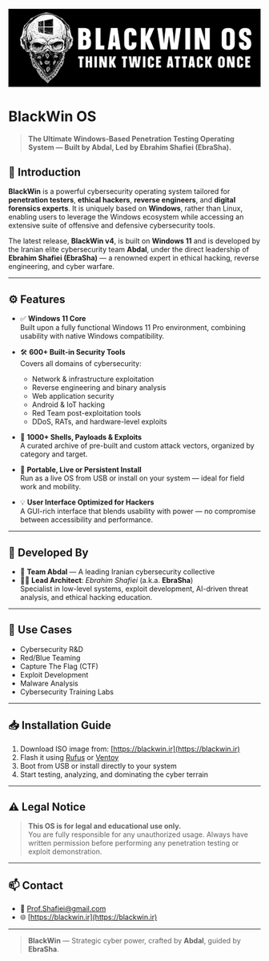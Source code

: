 <p align="center">
  <img src="logo.png" alt="BlackWin Logo" />
</p>

# BlackWin OS

> **The Ultimate Windows-Based Penetration Testing Operating System — Built by Abdal, Led by Ebrahim Shafiei (EbraSha).**

## 🧠 Introduction

**BlackWin** is a powerful cybersecurity operating system tailored for **penetration testers**, **ethical hackers**, **reverse engineers**, and **digital forensics experts**. It is uniquely based on **Windows**, rather than Linux, enabling users to leverage the Windows ecosystem while accessing an extensive suite of offensive and defensive cybersecurity tools.

The latest release, **BlackWin v4**, is built on **Windows 11** and is developed by the Iranian elite cybersecurity team **Abdal**, under the direct leadership of **Ebrahim Shafiei (EbraSha)** — a renowned expert in ethical hacking, reverse engineering, and cyber warfare.

---

## ⚙️ Features

- ✅ **Windows 11 Core**  
  Built upon a fully functional Windows 11 Pro environment, combining usability with native Windows compatibility.

- 🛠 **600+ Built-in Security Tools**  
  Covers all domains of cybersecurity:
    - Network & infrastructure exploitation
    - Reverse engineering and binary analysis
    - Web application security
    - Android & IoT hacking
    - Red Team post-exploitation tools
    - DDoS, RATs, and hardware-level exploits

- 🐚 **1000+ Shells, Payloads & Exploits**  
  A curated archive of pre-built and custom attack vectors, organized by category and target.

- 💼 **Portable, Live or Persistent Install**  
  Run as a live OS from USB or install on your system — ideal for field work and mobility.

- 💡 **User Interface Optimized for Hackers**  
  A GUI-rich interface that blends usability with power — no compromise between accessibility and performance.

---

## 👤 Developed By

- 🧠 **Team Abdal** — A leading Iranian cybersecurity collective
- 👨‍💻 **Lead Architect**: *Ebrahim Shafiei* (a.k.a. **EbraSha**)  
  Specialist in low-level systems, exploit development, AI-driven threat analysis, and ethical hacking education.

---

## 🚀 Use Cases

- Cybersecurity R&D
- Red/Blue Teaming
- Capture The Flag (CTF)
- Exploit Development
- Malware Analysis
- Cybersecurity Training Labs

---

## 📥 Installation Guide

1. Download ISO image from: [https://blackwin.ir](https://blackwin.ir)
2. Flash it using [Rufus](https://rufus.ie) or [Ventoy](https://www.ventoy.net)
3. Boot from USB or install directly to your system
4. Start testing, analyzing, and dominating the cyber terrain

---

## ⚠️ Legal Notice

> **This OS is for legal and educational use only.**  
> You are fully responsible for any unauthorized usage. Always have written permission before performing any penetration testing or exploit demonstration.

---
 
 

## 📫 Contact

- 📧 Prof.Shafiei@gmail.com
- 🌐 [https://blackwin.ir](https://blackwin.ir)

---

> **BlackWin** — Strategic cyber power, crafted by **Abdal**, guided by **EbraSha**.
